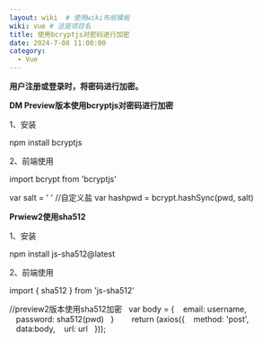 ```yaml
---
layout: wiki  # 使用wiki布局模板
wiki: vue # 这是项目名
title: 使用bcryptjs对密码进行加密
date: 2024-7-08 11:00:00
category:
  - Vue
---
```


**用户注册或登录时，将密码进行加密。**

**DM Preview版本使用bcryptjs对密码进行加密**

1、安装

npm install bcryptjs

  

2、前端使用

import bcrypt from 'bcryptjs'

var salt = ' ' //自定义盐
var hashpwd = bcrypt.hashSync(pwd, salt)

  

**Prwiew2使用sha512**

1、安装

npm install js-sha512@latest

2、前端使用

import { sha512 } from 'js-sha512'

//preview2版本使用sha512加密
  var body = {
   email: username,
   password: sha512(pwd)
  }
    
  return (axios({
   method: 'post',
   data:body,
   url: url
  }));